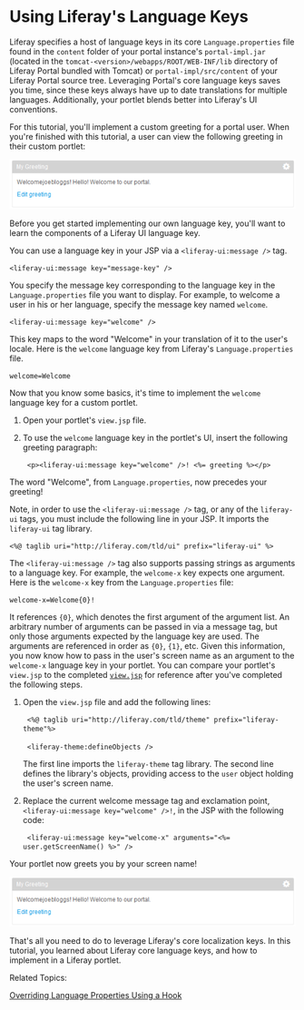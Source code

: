 # Using Liferay's Language Keys [](id=using-liferays-language-keys)

<!-- The beginning and ending test portlets can be found at the following:
Begin: https://github.com/liferay/liferay-docs/tree/master/develop/tutorials/code/liferayui/success/end/my-greeting-portlet
End: https://github.com/liferay/liferay-docs/tree/master/develop/tutorials/code/loc/use-lang-keys/end/my-greeting-portlet
-->

Liferay specifies a host of language keys in its core `Language.properties` file
found in the `content` folder of your portal instance's `portal-impl.jar`
(located in the `tomcat-<version>/webapps/ROOT/WEB-INF/lib` directory of Liferay
Portal bundled with Tomcat) or `portal-impl/src/content` of your Liferay Portal
source tree. Leveraging Portal's core language keys saves you time, since these
keys always have up to date translations for multiple languages. Additionally,
your portlet blends better into Liferay's UI conventions. 

For this tutorial, you'll implement a custom greeting for a portal user. When
you're finished with this tutorial, a user can view the following greeting in
their custom portlet:

![Figure 1: The portal user's name is used in the `welcome` language key.](../../images/screen-name-greeting.png)

Before you get started implementing our own language key, you'll want to learn
the components of a Liferay UI language key.

You can use a language key in your JSP via a `<liferay-ui:message />` tag. 

    <liferay-ui:message key="message-key" />

You specify the message key corresponding to the language key in the
`Language.properties` file you want to display. For example, to welcome a user
in his or her language, specify the message key named `welcome`.

    <liferay-ui:message key="welcome" />

This key maps to the word "Welcome" in your translation of it to the
user's locale. Here is the `welcome` language key from Liferay's
`Language.properties` file.

    welcome=Welcome

Now that you know some basics, it's time to implement the `welcome` language key for a
custom portlet.

1. Open your portlet's `view.jsp` file.

2. To use the `welcome` language key in the portlet's UI, insert the following
greeting paragraph:

        <p><liferay-ui:message key="welcome" />! <%= greeting %></p>

The word "Welcome", from `Language.properties`, now precedes your greeting!

Note, in order to use the `<liferay-ui:message />` tag, or any of the
`liferay-ui` tags, you must include the following line in your JSP. It imports
the `liferay-ui` tag library. 

    <%@ taglib uri="http://liferay.com/tld/ui" prefix="liferay-ui" %>

The `<liferay-ui:message />` tag also supports passing strings as arguments to
a language key. For example, the `welcome-x` key expects one argument. Here is
the `welcome-x` key from the `Language.properties` file:

    welcome-x=Welcome{0}!

It references `{0}`, which denotes the first argument of the argument list. An
arbitrary number of arguments can be passed in via a message tag, but only those
arguments expected by the language key are used. The arguments are referenced in
order as `{0}`, `{1}`, etc. Given this information, you now know how to pass in
the user's screen name as an argument to the `welcome-x` language key in your
portlet. You can compare your portlet's `view.jsp` to the completed
[`view.jsp`](https://github.com/liferay/liferay-docs/blob/master/develop/tutorials/code/loc/use-lang-keys/end/my-greeting-portlet/docroot/view.jsp)
for reference after you've completed the following steps. 

1. Open the `view.jsp` file and add the following lines: 

        <%@ taglib uri="http://liferay.com/tld/theme" prefix="liferay-theme"%>

        <liferay-theme:defineObjects />

    The first line imports the `liferay-theme` tag library. The second line
    defines the library's objects, providing access to the `user` object holding
    the user's screen name.

2. Replace the current welcome message tag and exclamation point,
   `<liferay-ui:message key="welcome" />!`, in the JSP with the following code:

        <liferay-ui:message key="welcome-x" arguments="<%= user.getScreenName() %>" />

Your portlet now greets you by your screen name!

![Figure 2: By passing the user's screen name as an argument to Liferay's `welcome-x` language key, we're able to display a personalized greeting.](../../images/screen-name-greeting.png)

That's all you need to do to leverage Liferay's core localization keys. In this
tutorial, you learned about Liferay core language keys, and how to implement in
a Liferay portlet. 

Related Topics:

[Overriding Language Properties Using a Hook](/develop/tutorials/-/knowledge_base/6-2/overriding-language-properties-using-a-hook)

